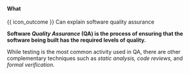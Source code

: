<div id="title">

#### What

</div>

<span id="prereqs"></span>

<span id="outcomes">{{ icon_outcome }} Can explain software quality assurance</span>

<div id="body">

**Software _Quality Assurance_ (QA) is the process of ensuring that the software being built has the required levels of quality.**

While testing is the most common activity used in QA, there are other complementary techniques such as _static analysis, code reviews,_ and _formal verification_.

</div>

<div id="extras">
</div>